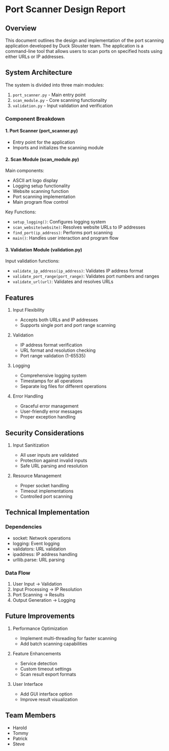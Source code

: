 
# Port Scanner Design Report

## Overview
This document outlines the design and implementation of the port scanning application developed by Duck Slouster team. The application is a command-line tool that allows users to scan ports on specified hosts using either URLs or IP addresses.

## System Architecture

The system is divided into three main modules:

1. `port_scanner.py` - Main entry point
2. `scan_module.py` - Core scanning functionality
3. `validation.py` - Input validation and verification

### Component Breakdown

#### 1. Port Scanner (port_scanner.py)
- Entry point for the application
- Imports and initializes the scanning module

#### 2. Scan Module (scan_module.py)
Main components:
- ASCII art logo display
- Logging setup functionality
- Website scanning function
- Port scanning implementation
- Main program flow control

Key Functions:
- `setup_logging()`: Configures logging system
- `scan_website(website)`: Resolves website URLs to IP addresses
- `find_port(ip_address)`: Performs port scanning
- `main()`: Handles user interaction and program flow

#### 3. Validation Module (validation.py)
Input validation functions:
- `validate_ip_address(ip_address)`: Validates IP address format
- `validate_port_range(port_range)`: Validates port numbers and ranges
- `validate_url(url)`: Validates and resolves URLs

## Features

1. Input Flexibility
   - Accepts both URLs and IP addresses
   - Supports single port and port range scanning

2. Validation
   - IP address format verification
   - URL format and resolution checking
   - Port range validation (1-65535)

3. Logging
   - Comprehensive logging system
   - Timestamps for all operations
   - Separate log files for different operations

4. Error Handling
   - Graceful error management
   - User-friendly error messages
   - Proper exception handling

## Security Considerations

1. Input Sanitization
   - All user inputs are validated
   - Protection against invalid inputs
   - Safe URL parsing and resolution

2. Resource Management
   - Proper socket handling
   - Timeout implementations
   - Controlled port scanning

## Technical Implementation

### Dependencies
- socket: Network operations
- logging: Event logging
- validators: URL validation
- ipaddress: IP address handling
- urllib.parse: URL parsing

### Data Flow
1. User Input → Validation
2. Input Processing → IP Resolution
3. Port Scanning → Results
4. Output Generation → Logging

## Future Improvements

1. Performance Optimization
   - Implement multi-threading for faster scanning
   - Add batch scanning capabilities

2. Feature Enhancements
   - Service detection
   - Custom timeout settings
   - Scan result export formats

3. User Interface
   - Add GUI interface option
   - Improve result visualization

## Team Members
- Harold
- Tommy
- Patrick
- Steve
